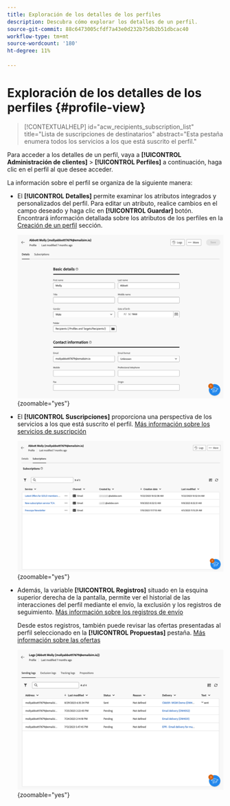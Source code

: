 ```yaml
---
title: Exploración de los detalles de los perfiles
description: Descubra cómo explorar los detalles de un perfil.
source-git-commit: 88c6473005cfdf7a43e0d232b75db2b51dbcac40
workflow-type: tm+mt
source-wordcount: '180'
ht-degree: 11%

---
```


# Exploración de los detalles de los perfiles {#profile-view}

>[!CONTEXTUALHELP]
>id="acw_recipients_subscription_list"
>title="Lista de suscripciones de destinatarios"
>abstract="Esta pestaña enumera todos los servicios a los que está suscrito el perfil."

Para acceder a los detalles de un perfil, vaya a **[!UICONTROL Administración de clientes]** > **[!UICONTROL Perfiles]** a continuación, haga clic en el perfil al que desee acceder.

La información sobre el perfil se organiza de la siguiente manera:

* El **[!UICONTROL Detalles]** permite examinar los atributos integrados y personalizados del perfil. Para editar un atributo, realice cambios en el campo deseado y haga clic en **[!UICONTROL Guardar]** botón. Encontrará información detallada sobre los atributos de los perfiles en la [Creación de un perfil](create-profile.md) sección.

  ![](assets/profile-details.png){zoomable=&quot;yes&quot;}

* El **[!UICONTROL Suscripciones]** proporciona una perspectiva de los servicios a los que está suscrito el perfil. [Más información sobre los servicios de suscripción](manage-services.md)

  ![](assets/profile-subscriptions.png){zoomable=&quot;yes&quot;}

* Además, la variable **[!UICONTROL Registros]** situado en la esquina superior derecha de la pantalla, permite ver el historial de las interacciones del perfil mediante el envío, la exclusión y los registros de seguimiento. [Más información sobre los registros de envío](../monitor/delivery-logs.md)

  Desde estos registros, también puede revisar las ofertas presentadas al perfil seleccionado en la **[!UICONTROL Propuestas]** pestaña. [Más información sobre las ofertas](../msg/offers.md)

  ![](assets/profile-logs.png){zoomable=&quot;yes&quot;}
